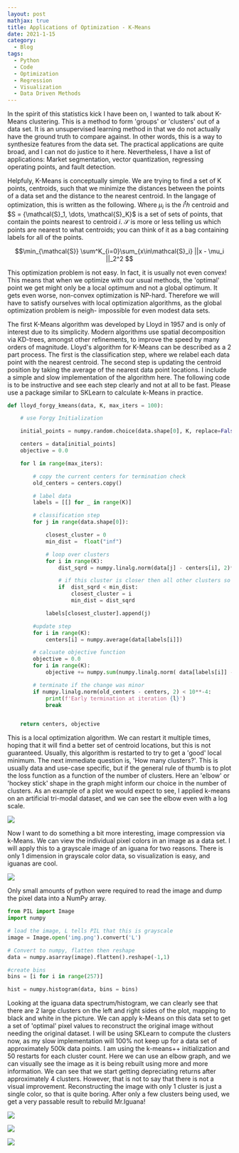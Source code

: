 ```yaml
---
layout: post
mathjax: true
title: Applications of Optimization - K-Means
date: 2021-1-15
category:
  - Blog
tags:
  - Python
  - Code
  - Optimization
  - Regression
  - Visualization
  - Data Driven Methods
---
```


In the spirit of this statistics kick I have been on, I wanted to talk about K-Means clustering. This is a method to form 'groups' or 'clusters' out of a data set. It is an unsupervised learning method in that we do not actually have the ground truth to compare against. In other words, this is a way to synthesize features from the data set. The practical applications are quite broad, and I can not do justice to it here. Nevertheless, I have a list of applications: Market segmentation, vector quantization, regressing operating points, and fault detection.

Helpfuly, K-Means is conceptually simple. We are trying to find a set of K points, centroids, such that we minimize the distances between the points of a data set and the distance to the nearest centroid. In the langage of optimization, this is written as the following. Where $\mu_i$ is the $i^th$ centroid and $S = \{\mathcal{S}_1, \dots, \mathcal{S}_K}$ is a set of sets of points, that contain the points nearest to centroid $i$. $\mathcal{S}$ is more or less telling us which points are nearest to what centroids; you can think of it as a bag containing labels for all of the points.

$$\min_{\mathcal{S}} \sum^K_{i=0}\sum_{x\in\mathcal{S}_i} ||x - \mu_i ||_2^2 $$

This optimization problem is not easy. In fact, it is usually not even convex! This means that when we optimize with our usual methods, the 'optimal' point we get might only be a local optimum and not a global optimum. It gets even worse, non-convex optimization is NP-hard. Therefore we will have to satisfy ourselves with local optimization algorithms, as the global optimization problem is neigh- impossible for even modest data sets. 

The first K-Means algorithm was developed by Lloyd in 1957 and is only of interest due to its simplicity. Modern algorithms use spatial decomposition via KD-trees, amongst other refinements, to improve the speed by many orders of magnitude. Lloyd's algorithm for K-Means can be described as a 2 part process. The first is the classification step, where we relabel each data point with the nearest centroid. The second step is updating the centroid position by taking the average of the nearest data point locations. I include a simple and slow implementation of the algorithm here. The following code is to be instructive and see each step clearly and not at all to be fast. Please use a package similar to SKLearn to calculate k-Means in practice. 

```python
def lloyd_forgy_kmeans(data, K, max_iters = 100):

    # use Forgy Initialization

    initial_points = numpy.random.choice(data.shape[0], K, replace=False)

    centers = data[initial_points]
    objective = 0.0

    for l in range(max_iters):

        # copy the current centers for termination check
        old_centers = centers.copy()

        # label data
        labels = [[] for _ in range(K)]

        # classification step
        for j in range(data.shape[0]):

            closest_cluster = 0
            min_dist =  float("inf")

            # loop over clusters
            for i in range(K):
                dist_sqrd = numpy.linalg.norm(data[j] - centers[i], 2)**2

                # if this cluster is closer then all other clusters so far update best distance and perspective index
                if  dist_sqrd < min_dist:
                    closest_cluster = i
                    min_dist = dist_sqrd

            labels[closest_cluster].append(j)

        #update step
        for i in range(K):
            centers[i] = numpy.average(data[labels[i]])

        # calcuate objective function
        objective = 0.0
        for i in range(K):
            objective += numpy.sum(numpy.linalg.norm( data[labels[i]] - centers[i])**2)

        # terminate if the change was minor
        if numpy.linalg.norm(old_centers - centers, 2) < 10**-4:
            print(f'Early termination at iteration {l}')
            break


    return centers, objective
```

This is a local optimization algorithm. We can restart it multiple times, hoping that it will find a better set of centroid locations, but this is not guaranteed. Usually, this algorithm is restarted to try to get a 'good' local minimum. The next immediate question is, 'How many clusters?'. This is usually data and use-case specific, but if the general rule of thumb is to plot the loss function as a function of the number of clusters. Here an 'elbow' or 'hockey stick' shape in the graph might inform our choice in the number of clusters. As an example of a plot we would expect to see, I applied k-means on an artificial tri-modal dataset, and we can see the elbow even with a log scale.

![](/assets/imgs/loss.png)

Now I want to do something a bit more interesting, image compression via k-Means. We can view the individual pixel colors in an image as a data set. I will apply this to a grayscale image of an iguana for two reasons. There is only 1 dimension in grayscale color data, so visualization is easy, and iguanas are cool. 

![](/assets/imgs/img.png)

Only small amounts of python were required to read the image and dump the pixel data into a NumPy array. 

```python
from PIL import Image
import numpy

# load the image, L tells PIL that this is grayscale
image = Image.open('img.png').convert('L')

# Convert to numpy, flatten then reshape
data = numpy.asarray(image).flatten().reshape(-1,1)

#create bins
bins = [i for i in range(257)]

hist = numpy.histogram(data, bins = bins)
```

Looking at the iguana data spectrum/histogram, we can clearly see that there are 2 large clusters on the left and right sides of the plot, mapping to black and white in the picture. We can apply k-Means on this data set to get a set of 'optimal' pixel values to reconstruct the original image without needing the original dataset. I will be using SKLearn to compute the clusters now, as my slow implementation will 100% not keep up for a data set of approximately 500k data points. I am using the k-means++ initialization and 50 restarts for each cluster count. Here we can use an elbow graph, and we can visually see the image as it is being rebuilt using more and more information. We can see that we start getting depreciating returns after approximately 4 clusters. However, that is not to say that there is not a visual improvement. Reconstructing the image with only 1 cluster is just a single color, so that is quite boring. After only a few clusters being used, we get a very passable result to rebuild Mr.Iguana!


![](/assets/imgs/iguana_elbow.png)

![](/assets/imgs/iguana_recreate.gif)

![](/assets/imgs/iguana_kmeans.gif)





















